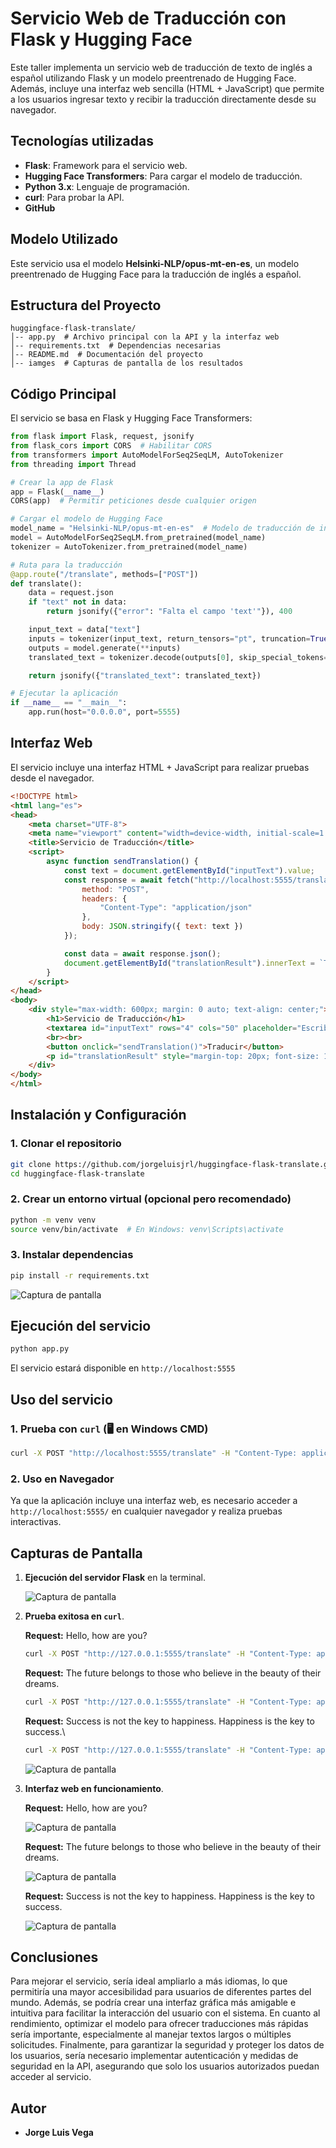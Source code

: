 # Servicio Web de Traducción con Flask y Hugging Face

Este taller implementa un servicio web de traducción de texto de inglés a español utilizando Flask y un modelo preentrenado de Hugging Face. 
Además, incluye una interfaz web sencilla (HTML + JavaScript) que permite a los usuarios ingresar texto y recibir la traducción directamente desde su navegador.

## Tecnologías utilizadas
- **Flask**: Framework para el servicio web.
- **Hugging Face Transformers**: Para cargar el modelo de traducción.
- **Python 3.x**: Lenguaje de programación.
- **curl**: Para probar la API.
- **GitHub**

## Modelo Utilizado
Este servicio usa el modelo **Helsinki-NLP/opus-mt-en-es**, un modelo preentrenado de Hugging Face para la traducción de inglés a español.

## Estructura del Proyecto
```
huggingface-flask-translate/
│-- app.py  # Archivo principal con la API y la interfaz web
│-- requirements.txt  # Dependencias necesarias
│-- README.md  # Documentación del proyecto
│-- iamges  # Capturas de pantalla de los resultados
```

## Código Principal
El servicio se basa en Flask y Hugging Face Transformers:
```python
from flask import Flask, request, jsonify
from flask_cors import CORS  # Habilitar CORS
from transformers import AutoModelForSeq2SeqLM, AutoTokenizer
from threading import Thread

# Crear la app de Flask
app = Flask(__name__)
CORS(app)  # Permitir peticiones desde cualquier origen

# Cargar el modelo de Hugging Face
model_name = "Helsinki-NLP/opus-mt-en-es"  # Modelo de traducción de inglés a español
model = AutoModelForSeq2SeqLM.from_pretrained(model_name)
tokenizer = AutoTokenizer.from_pretrained(model_name)

# Ruta para la traducción
@app.route("/translate", methods=["POST"])
def translate():
    data = request.json
    if "text" not in data:
        return jsonify({"error": "Falta el campo 'text'"}), 400

    input_text = data["text"]
    inputs = tokenizer(input_text, return_tensors="pt", truncation=True)
    outputs = model.generate(**inputs)
    translated_text = tokenizer.decode(outputs[0], skip_special_tokens=True)

    return jsonify({"translated_text": translated_text})

# Ejecutar la aplicación
if __name__ == "__main__":
    app.run(host="0.0.0.0", port=5555)
```

## Interfaz Web
El servicio incluye una interfaz HTML + JavaScript para realizar pruebas desde el navegador.
```html
<!DOCTYPE html>
<html lang="es">
<head>
    <meta charset="UTF-8">
    <meta name="viewport" content="width=device-width, initial-scale=1.0">
    <title>Servicio de Traducción</title>
    <script>
        async function sendTranslation() {
            const text = document.getElementById("inputText").value;
            const response = await fetch("http://localhost:5555/translate", {
                method: "POST",
                headers: {
                    "Content-Type": "application/json"
                },
                body: JSON.stringify({ text: text })
            });

            const data = await response.json();
            document.getElementById("translationResult").innerText = `Traducción: ${data.translated_text}`;
        }
    </script>
</head>
<body>
    <div style="max-width: 600px; margin: 0 auto; text-align: center;">
        <h1>Servicio de Traducción</h1>
        <textarea id="inputText" rows="4" cols="50" placeholder="Escribe un texto en inglés..."></textarea>
        <br><br>
        <button onclick="sendTranslation()">Traducir</button>
        <p id="translationResult" style="margin-top: 20px; font-size: 18px; font-weight: bold;"></p>
    </div>
</body>
</html>
```

## Instalación y Configuración
### 1. Clonar el repositorio
```bash
git clone https://github.com/jorgeluisjrl/huggingface-flask-translate.git
cd huggingface-flask-translate
```

### 2. Crear un entorno virtual (opcional pero recomendado)
```bash
python -m venv venv
source venv/bin/activate  # En Windows: venv\Scripts\activate
```

### 3. Instalar dependencias
```bash
pip install -r requirements.txt
```
![Captura de pantalla](images/requirements.png)

## Ejecución del servicio
```bash
python app.py
```
El servicio estará disponible en `http://localhost:5555`

## Uso del servicio

### **1. Prueba con `curl`** (🖥️ en Windows CMD)
```bash
curl -X POST "http://localhost:5555/translate" -H "Content-Type: application/json" -d '{"text": "Hello, how are you?"}'
```

### **2. Uso en Navegador**
Ya que la aplicación incluye una interfaz web, es necesario acceder a `http://localhost:5555/` en cualquier navegador y realiza pruebas interactivas.

## Capturas de Pantalla

1. **Ejecución del servidor Flask** en la terminal.
   
   ![Captura de pantalla](images/app.png)
   
2. **Prueba exitosa en `curl`**.

   **Request:** Hello, how are you?
   ```bash
   curl -X POST "http://127.0.0.1:5555/translate" -H "Content-Type: application/json" -d "{\"text\": \"Hello, how are you?\"}"
   ```
   **Request:** The future belongs to those who believe in the beauty of their dreams.
   ```bash
   curl -X POST "http://127.0.0.1:5555/translate" -H "Content-Type: application/json" -d "{\"text\": \"The future belongs to those who believe in the beauty of their dreams.\"}"
   ```
   **Request:** Success is not the key to happiness. Happiness is the key to success.\
   ```bash
   curl -X POST "http://127.0.0.1:5555/translate" -H "Content-Type: application/json" -d "{\"text\": \"Success is not the key to happiness. Happiness is the key to success.\"}"
   ```
   ![Captura de pantalla](images/curl.png)
 
3. **Interfaz web en funcionamiento**.
   
   **Request:** Hello, how are you?
   
   ![Captura de pantalla](images/traduccion_web_1.png)
   
   **Request:** The future belongs to those who believe in the beauty of their dreams.
   
   ![Captura de pantalla](images/traduccion_web_2.png)
   
   **Request:** Success is not the key to happiness. Happiness is the key to success.
   
   ![Captura de pantalla](images/traduccion_web_3.png)

## Conclusiones
Para mejorar el servicio, sería ideal ampliarlo a más idiomas, lo que permitiría una mayor accesibilidad para usuarios de diferentes partes del mundo. Además, se podría crear una interfaz gráfica más amigable e intuitiva para facilitar la interacción del usuario con el sistema. En cuanto al rendimiento, optimizar el modelo para ofrecer traducciones más rápidas sería importante, especialmente al manejar textos largos o múltiples solicitudes. Finalmente, para garantizar la seguridad y proteger los datos de los usuarios, sería necesario implementar autenticación y medidas de seguridad en la API, asegurando que solo los usuarios autorizados puedan acceder al servicio.

## Autor
- **Jorge Luis Vega**
